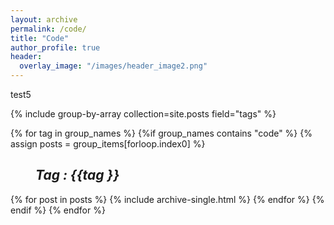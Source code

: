 ```yaml
---
layout: archive
permalink: /code/
title: "Code"
author_profile: true
header:
  overlay_image: "/images/header_image2.png"
---
```


test5

{% include group-by-array collection=site.posts field="tags" %}

{% for tag in group_names %}
  {%if group_names contains "code" %}
    {% assign posts = group_items[forloop.index0] %}
    <h2 id="{{ tag | slugify }}"
     class="archive__subtitle"><i style="margin-left: 40px">Tag : {{tag }}</i></h2>
    {% for post in posts %}
        {% include archive-single.html %}
    {% endfor %}
  {% endif %}
{% endfor %}
